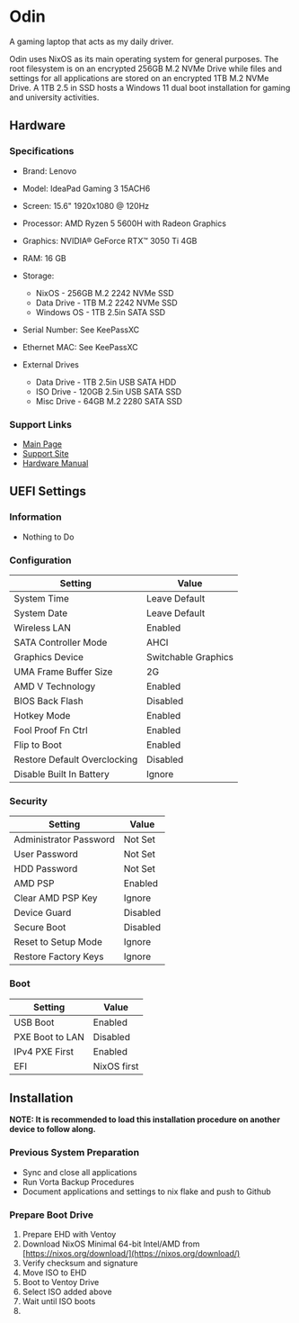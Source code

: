 # Odin

A gaming laptop that acts as my daily driver.

Odin uses NixOS as its main operating system for general purposes. The root filesystem is on an encrypted 256GB M.2 NVMe Drive while files and settings for all applications are stored on an encrypted 1TB M.2 NVMe Drive. A 1TB 2.5 in SSD hosts a Windows 11 dual boot installation for gaming and university activities.

## Hardware

### Specifications

- Brand: Lenovo
- Model: IdeaPad Gaming 3 15ACH6
- Screen: 15.6" 1920x1080 @ 120Hz
- Processor: AMD Ryzen 5 5600H with Radeon Graphics
- Graphics: NVIDIA® GeForce RTX™ 3050 Ti 4GB
- RAM: 16 GB
- Storage:
  - NixOS             - 256GB M.2 2242 NVMe SSD
  - Data Drive        - 1TB M.2 2242 NVMe SSD
  - Windows OS    - 1TB 2.5in SATA SSD
- Serial Number: See KeePassXC
- Ethernet MAC: See KeePassXC

- External Drives
  - Data Drive    - 1TB 2.5in USB SATA HDD
  - ISO Drive     - 120GB 2.5in USB SATA SSD
  - Misc Drive    - 64GB M.2 2280 SATA SSD

### Support Links

- [Main Page](https://www.lenovo.com/us/en/p/laptops/ideapad/ideapad-gaming-laptops/gaming-3-gen-6-(15-amd)/wmd00000479)
- [Support Site](https://pcsupport.lenovo.com/us/en/products/laptops-and-netbooks/gaming-series/ideapad-gaming-3-15ach6/82k2/82k201xcus)
- [Hardware Manual](https://download.lenovo.com/consumer/mobiles_pub/ideapad_gaming3_hmm_v1.1.pdf)

## UEFI Settings

### Information

- Nothing to Do

### Configuration

| Setting                      | Value               |
| ---------------------------- | ------------------- |
| System Time                  | Leave Default       |
| System Date                  | Leave Default       |
| Wireless LAN                 | Enabled             |
| SATA Controller Mode         | AHCI                |
| Graphics Device              | Switchable Graphics |
| UMA Frame Buffer Size        | 2G                  |
| AMD V Technology             | Enabled             |
| BIOS Back Flash              | Disabled            |
| Hotkey Mode                  | Enabled             |
| Fool Proof Fn Ctrl           | Enabled             |
| Flip to Boot                 | Enabled             |
| Restore Default Overclocking | Disabled            |
| Disable Built In Battery     | Ignore              |

### Security

| Setting                | Value    |
| ---------------------- | -------- |
| Administrator Password | Not Set  |
| User Password          | Not Set  |
| HDD Password           | Not Set  |
| AMD PSP                | Enabled  |
| Clear AMD PSP Key      | Ignore   |
| Device Guard           | Disabled |
| Secure Boot            | Disabled |
| Reset to Setup Mode    | Ignore   |
| Restore Factory Keys   | Ignore   |

### Boot

| Setting         | Value       |
| --------------- | ----------- |
| USB Boot        | Enabled     |
| PXE Boot to LAN | Disabled    |
| IPv4 PXE First  | Enabled     |
| EFI             | NixOS first |

## Installation

**NOTE: It is recommended to load this installation procedure on another device to follow along.**


### Previous System Preparation

- Sync and close all applications
- Run Vorta Backup Procedures
- Document applications and settings to nix flake and push to Github


### Prepare Boot Drive

1. Prepare EHD with Ventoy
2. Download NixOS Minimal 64-bit Intel/AMD from [https://nixos.org/download/](https://nixos.org/download/)
3. Verify checksum and signature
4. Move ISO to EHD
5. Boot to Ventoy Drive
6. Select ISO added above
7. Wait until ISO boots
8.
